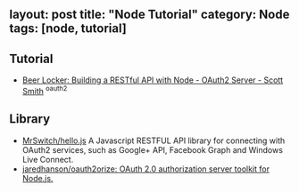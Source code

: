 layout: post
title: "Node Tutorial"
category: Node
tags: [node, tutorial]
---

## Tutorial

- [Beer Locker: Building a RESTful API with Node - OAuth2 Server - Scott Smith](http://scottksmith.com/blog/2014/07/02/beer-locker-building-a-restful-api-with-node-oauth2-server/) <sup>oauth2</sup>

## Library

- [MrSwitch/hello.js](https://github.com/MrSwitch/hello.js) A Javascript RESTFUL API library for connecting with OAuth2 services, such as Google+ API, Facebook Graph and Windows Live Connect.
- [jaredhanson/oauth2orize: OAuth 2.0 authorization server toolkit for Node.js.](https://github.com/jaredhanson/oauth2orize)
